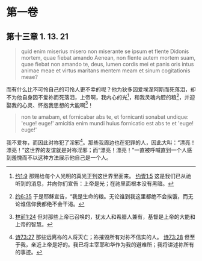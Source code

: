 # 第一卷
## 第十三章 1. 13. 21

> quid enim miserius misero non miserante se ipsum et flente Didonis mortem, quae fiebat amando Aenean, non flente autem mortem suam, quae fiebat non amando te, deus, lumen cordis mei et panis oris intus animae meae et virtus maritans mentem meam et sinum cogitationis meae?

而有什么比不可怜自己的可怜人更不幸的呢？他为狄多因爱埃涅阿斯而死落泪，却不为他自身因不爱祢而死落泪，上帝啊，我内心的光[^2]，和我灵魂内腔的粮[^3]，并迎娶我的心灵、怀抱我思想的大能啊[^4]！
<!-- 在我的心灵和我思想深处生出生命的 -->
<!-- 迎娶我的心灵和我思想深处的大能啊 -->

[^2]: [约1:9](https://biblehub.com/john/1-9.htm) 那赐给每个人光明的真光正到这世界里面来。 [约壹1:5](https://biblehub.com/1_john/1-5.htm) 这是我们已从祂听到的消息，并向你们宣告：上帝是光；在祂里面根本没有黑暗。
[^3]: [约6:35](https://biblehub.com/john/6-35.htm) 于是耶稣宣告，“我是生命的粮。无论谁到我这里都绝不会挨饿，而无论谁信仰我都绝不会干渴。
[^4]: [林前1:24](https://biblehub.com/1_corinthians/1-24.htm) 但对那些上帝已召唤的，犹太人和希腊人兼有，基督是上帝的大能和上帝的智慧。

> non te amabam, et fornicabar abs te, et fornicanti sonabat undique: 'euge! euge!' amicitia enim mundi huius fornicatio est abs te et 'euge! euge!'

我不爱祢，而因此对祢犯了淫邪[^5]。那些我周边也在犯罪的人，因此大叫：“漂亮！漂亮！”这世界的友谊就是对祢淫邪；而“漂亮！漂亮！”一直被呼喊直到一个人感到羞愧而不以这种方法展示他自己是一个人。

[^5]: [诗73:27](https://biblehub.com/psalms/73-27.htm) 那些远离祢的人将灭亡；祢摧毁所有对祢不信实的人。 [诗73:28](https://biblehub.com/psalms/73-28.htm) 但至于我，亲近上帝是好的。我已将主宰耶和华作为我的避难所；我将讲述祢所有的事迹。